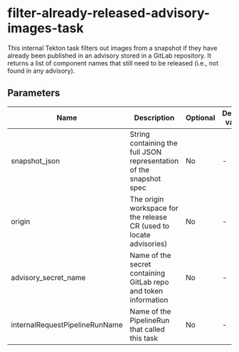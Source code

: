 # filter-already-released-advisory-images-task

This internal Tekton task filters out images from a snapshot if they have already
been published in an advisory stored in a GitLab repository.
It returns a list of component names that still need to be released (i.e., not found in any advisory).

## Parameters

| Name                           | Description                                                                                            | Optional | Default value |
|--------------------------------|--------------------------------------------------------------------------------------------------------|----------|---------------|
| snapshot_json                  | String containing the full JSON representation of the snapshot spec                                    | No       | -             |
| origin                         | The origin workspace for the release CR (used to locate advisories)                                    | No       | -             |
| advisory_secret_name           | Name of the secret containing GitLab repo and token information                                        | No       | -             |
| internalRequestPipelineRunName | Name of the PipelineRun that called this task                                                          | No       | -             |
